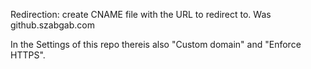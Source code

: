 
Redirection:
create CNAME file with the URL to redirect to. Was github.szabgab.com

In the Settings of this repo thereis also "Custom domain" and "Enforce HTTPS".

